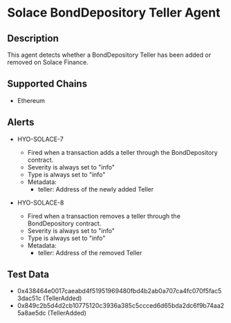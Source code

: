 # Solace BondDepository Teller Agent

## Description

This agent detects whether a BondDepository Teller has been added or removed on Solace Finance.

## Supported Chains

- Ethereum

## Alerts

- HYO-SOLACE-7
  - Fired when a transaction adds a teller through the BondDepository contract.
  - Severity is always set to "info"
  - Type is always set to "info"
  - Metadata:
    - teller: Address of the newly added Teller

- HYO-SOLACE-8
  - Fired when a transaction removes a teller through the BondDepository contract.
  - Severity is always set to "info"
  - Type is always set to "info"
  - Metadata:
    - teller: Address of the removed Teller

## Test Data

- 0x438464e0017caeabd4f51951969480fbd4b2ab0a707ca4fc070f5fac53dac51c (TellerAdded)
- 0x849c2b5d4d2cb10775120c3936a385c5ccced6d65bda2dc6f9b74aa25a8ae5dc (TellerAdded)
